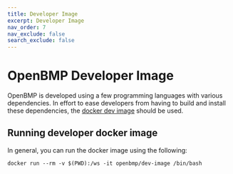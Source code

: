 ```yaml
---
title: Developer Image
excerpt: Developer Image 
nav_order: 7
nav_exclude: false
search_exclude: false
---
```

# OpenBMP Developer Image

OpenBMP is developed using a few programming languages with various dependencies.
In effort to ease developers from having to build and install these dependencies,
the [docker dev image](https://github.com/OpenBMP/obmp-docker/tree/main/dev-image)
should be used. 

## Running developer docker image
In general, you can run the docker image using the following:

```
docker run --rm -v $(PWD):/ws -it openbmp/dev-image /bin/bash
```